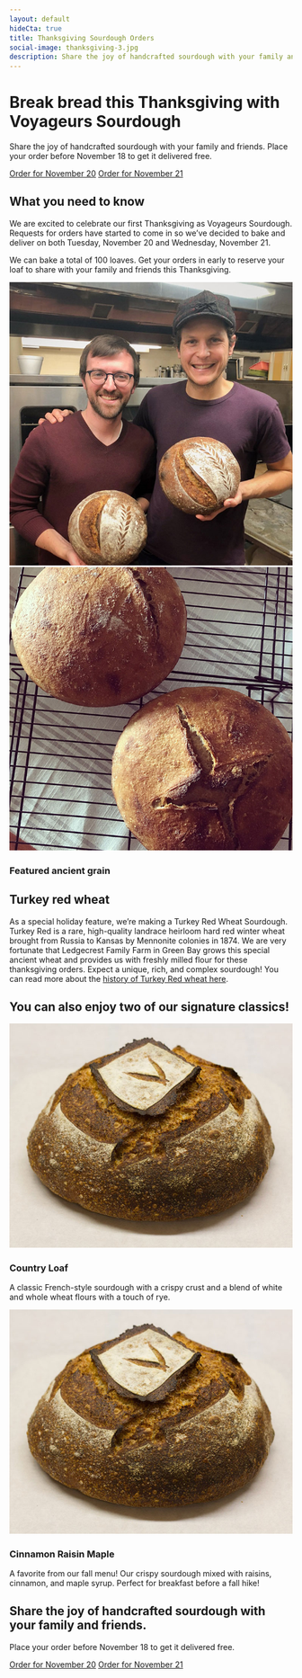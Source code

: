 ```yaml
---
layout: default
hideCta: true
title: Thanksgiving Sourdough Orders
social-image: thanksgiving-3.jpg
description: Share the joy of handcrafted sourdough with your family and friends.
---
```


<div class="pa3 pa4-l vh-100-l flex-ns cover bg-center" style="background-image: url(/images/thanksgiving-3.jpg);">
  <div class="mv4 pv5-l" style="max-width: 850px;">
    <h1 class="mt3-l white f2 f1-l lh-title text-shadow">Break bread this Thanksgiving with Voyageurs Sourdough</h1>
    <p class="f4 f3-l white text-shadow" style="max-width: 600px;">Share the joy of handcrafted sourdough with your family and friends. Place your order before November 18 to get it delivered free.</p>
    <a href="https://goo.gl/forms/zHt9PTx3PXeOzVfk2" target="_blank" class="dib link bg-sky white ba bw1 b--white-50 f4 mt2 ph3 pv2 br3 b dim ttu tracked tc">Order for November 20</a>
    <a href="https://goo.gl/forms/M3HtMJZoSsq2u1ls1" target="_blank" class="dib link bg-sky white ba bw1 b--white-50 f4 mt2 ph3 pv2 br3 b dim ttu tracked tc">Order for November 21</a>
  </div>
</div>

<section class="mw8 pa4 center flex-ns items-center">
  <div class="w-60-ns pr4-ns">
    <h2 class="mt0 f3 f2-l fw4 crema lh-title">What you need to know</h2>
    <p>We are excited to celebrate our first Thanksgiving as Voyageurs Sourdough. Requests for orders have started to come in so we’ve decided to bake and deliver on both Tuesday, November 20 and Wednesday, November 21.</p>
    <p>We can bake a total of 100 loaves. Get your orders in early to reserve your loaf to share with your family and friends this Thanksgiving.</p>
  </div>
  <div class="w-40-ns">
    <img class="db w-100 mb3 mb0-ns br-pill" src="/images/ben-and-kevin.jpg">
  </div>
</section>

<section class="mw8 pa4 center flex-ns items-center">
  <div class="w-40-ns">
    <img class="db w-100 mb3 mb0-ns br4" src="/images/antiquity-emmer.jpg">
  </div>
  <div class="w-60-ns pl4-ns">
    <h3 class="mv0 f6 f4-l ttu tracked sky">Featured ancient grain</h3>
    <h2 class="mt0 f3 f2-l fw4 crema lh-title">Turkey red wheat</h2>
    <p>As a special holiday feature, we’re making a Turkey Red Wheat Sourdough. Turkey Red is a rare, high-quality landrace heirloom hard red winter wheat brought from Russia to Kansas by Mennonite colonies in 1874. We are very fortunate that Ledgecrest Family Farm in Green Bay grows this special ancient wheat and provides us with freshly milled flour for these thanksgiving orders. Expect a unique, rich, and complex sourdough! You can read more about the <a target="_blank" class="link crema b" href="https://www.history.com/the-promised-land/the-wheat-chest.html">history of Turkey Red wheat here</a>.</p>
  </div>
</section>

<section class="pa3 pa4-ns mt4 bg-top cover" style="background-image: url(/images/background-pattern.svg);">
  <div class="pa4 mw8 center bg-white">
    <h2 class="mt0 mb4 mw6 center crema f3 f2-l fw4 lh-title tc">You can also enjoy two of our signature classics!</h2>
    <div class="flex-ns">
      <div class="w-50-ns pr3-ns">
        <img class="br4 db w-100 mb3 mb0-ns" src="/images/country-loaf-product.jpg">
        <h3 class="mt0 mt3-ns sky">Country Loaf</h3>
        <p class="mb4">A classic French-style sourdough with a crispy crust and a blend of white and whole wheat flours with a touch of rye.</p>
      </div>
      <div class="w-50-ns pl3-ns">
        <img class="br4 db w-100 mb3 mb0-ns" src="/images/country-loaf-product.jpg">
        <h3 class="mt0 mt3-ns sky">Cinnamon Raisin Maple</h3>
        <p class="mb4">A favorite from our fall menu! Our crispy sourdough mixed with raisins, cinnamon, and maple syrup. Perfect for breakfast before a fall hike!</p>
      </div>
    </div>
  </div>
</section>

<section class="mw8 pv4 pv6-l ph4 center tc">
  <h2 class="mw7 center mt0 f3 f2-l fw4 crema lh-title">Share the joy of handcrafted sourdough with your family and friends.</h2>
  <p class="f4 f3-l">Place your order before November 18 to get it delivered free.</p>
  <a href="https://goo.gl/forms/zHt9PTx3PXeOzVfk2" target="_blank" class="dib link bg-sky white ba bw1 b--white-50 f4 mt2 ph3 pv2 br3 b dim ttu tracked">Order for November 20</a>
  <a href="https://goo.gl/forms/M3HtMJZoSsq2u1ls1" target="_blank" class="dib link bg-sky white ba bw1 b--white-50 f4 mt2 ph3 pv2 br3 b dim ttu tracked">Order for November 21</a>
</section>
